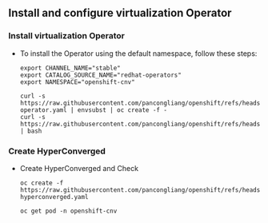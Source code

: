 ## Install and configure virtualization Operator

### Install virtualization Operator

* To install the Operator using the default namespace, follow these steps:
  ```
  export CHANNEL_NAME="stable"
  export CATALOG_SOURCE_NAME="redhat-operators"
  export NAMESPACE="openshift-cnv"

  curl -s https://raw.githubusercontent.com/pancongliang/openshift/refs/heads/main/virtualization/01-operator.yaml | envsubst | oc create -f -
  curl -s https://raw.githubusercontent.com/pancongliang/openshift/refs/heads/main/operator/approve_ip.sh | bash
  ```

### Create HyperConverged
* Create HyperConverged and Check
  ```
  oc create -f https://raw.githubusercontent.com/pancongliang/openshift/refs/heads/main/virtualization/02-hyperconverged.yaml

  oc get pod -n openshift-cnv
  ```

